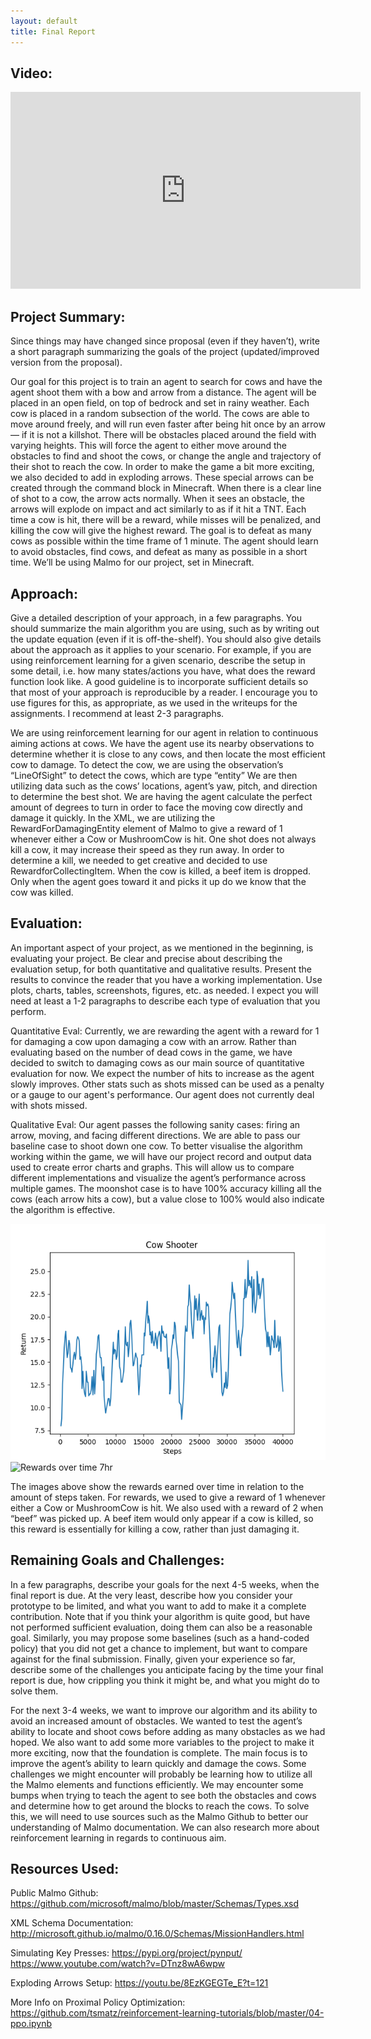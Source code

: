 ```yaml
---
layout: default
title: Final Report
---
```


## Video:

<iframe width="560" height="315" src="https://www.youtube.com/embed/lDvnZDauJ0E" title="YouTube video player" frameborder="0" allow="accelerometer; autoplay; clipboard-write; encrypted-media; gyroscope; picture-in-picture" allowfullscreen></iframe>

## Project Summary:
Since things may have changed since proposal (even if they haven’t), write a short paragraph summarizing the goals of the project (updated/improved version from the proposal).

Our goal for this project is to train an agent to search for cows and have the agent shoot them with a bow and arrow from a distance. The agent will be placed in an open field, on top of bedrock and set in rainy weather. Each cow is placed in a random subsection of the world. The cows are able to move around freely, and will run even faster after being hit once by an arrow — if it is not a killshot. There will be obstacles placed around the field with varying heights. This will force the agent to either move around the obstacles to find and shoot the cows, or change the angle and trajectory of their shot to reach the cow. In order to make the game a bit more exciting, we also decided to add in exploding arrows. These special arrows can be created through the command block in Minecraft. When there is a clear line of shot to a cow, the arrow acts normally. When it sees an obstacle, the arrows will explode on impact and act similarly to as if it hit a TNT.
Each time a cow is hit, there will be a reward, while misses will be penalized, and killing the cow will give the highest reward. The goal is to defeat as many cows as possible within the time frame of 1 minute. The agent should learn to avoid obstacles, find cows, and defeat as many as possible in a short time. We’ll be using Malmo for our project, set in Minecraft.


## Approach:
Give a detailed description of your approach, in a few paragraphs. You should summarize the
main algorithm you are using, such as by writing out the update equation (even if it is off-the-shelf). You should also give details about the approach as it applies to your scenario. For example, if you are using reinforcement learning for a given scenario, describe the setup in some detail, i.e. how many states/actions you have, what does the reward function look like. A good guideline is to incorporate sufficient details so that most of your approach is reproducible by a reader. I encourage you to use figures for this, as appropriate, as we used in the writeups for the assignments. I recommend at least 2-3 paragraphs.

We are using reinforcement learning for our agent in relation to continuous aiming actions at cows. We have the agent use its nearby observations to determine whether it is close to any cows, and then locate the most efficient cow to damage. To detect the cow, we are using the observation’s “LineOfSight” to detect the cows, which are type “entity” We are then utilizing data such as the cows’ locations, agent’s yaw, pitch, and direction to determine the best shot. We are having the agent calculate the perfect amount of degrees to turn in order to face the moving cow directly and damage it quickly.
In the XML, we are utilizing the RewardForDamagingEntity element of Malmo to give a reward of 1 whenever either a Cow or MushroomCow is hit. One shot does not always kill a cow, it may increase their speed as they run away. In order to determine a kill, we needed to get creative and decided to use RewardforCollectingItem. When the cow is killed, a beef item is dropped. Only when the agent goes toward it and picks it up do we know that the cow was killed.


## Evaluation: 
An important aspect of your project, as we mentioned in the beginning, is evaluating your
project. Be clear and precise about describing the evaluation setup, for both quantitative and qualitative results. Present the results to convince the reader that you have a working implementation. Use plots, charts, tables, screenshots, figures, etc. as needed. I expect you will need at least a 1-2 paragraphs to describe each type of evaluation that you perform.

Quantitative Eval: Currently, we are rewarding the agent with a reward for 1 for damaging a cow upon damaging a cow with an arrow. Rather than evaluating based on the number of dead cows in the game, we have decided to switch to damaging cows as our main source of quantitative evaluation for now. We expect the number of hits to increase as the agent slowly improves. Other stats such as shots missed can be used as a penalty or a gauge to our agent's performance. Our agent does not currently deal with shots missed.

Qualitative Eval: Our agent passes the following sanity cases:  firing an arrow, moving, and facing different directions. We are able to pass our baseline case to shoot down one cow. To better visualise the algorithm working within the game, we will have our project record and output data used to create error charts and graphs. This will allow us to compare different implementations and visualize the agent’s performance across multiple games. The moonshot case is to have 100% accuracy killing all the cows (each arrow hits a cow), but a value close to 100% would also indicate the algorithm is effective.

![Rewards over time 5hr](https://github.com/CowSlayers/SteakCrew/blob/main/static/returns5hrs.png?raw=true)
![Rewards over time 7hr](https://github.com/CowSlayers/SteakCrew/blob/main/static/returns7hrs.png?raw=true)

The images above show the rewards earned over time in relation to the amount of steps taken. For rewards, we used <RewardForDamagingEntity> to give a reward of 1 whenever either a Cow or MushroomCow is hit. We also used <RewardforCollectingItem> with a reward of 2 when “beef” was picked up. A beef item would only appear if a cow is killed, so this reward is essentially for killing a cow, rather than just damaging it.


## Remaining Goals and Challenges: 
In a few paragraphs, describe your goals for the next 4-5 weeks, when the final report is due. At the very least, describe how you consider your prototype to be limited, and what you want to add to make it a complete contribution. Note that if you think your algorithm is quite good, but have not performed sufficient evaluation, doing them can also be a reasonable goal. Similarly, you may propose some baselines (such as a hand-coded policy) that you did not get a chance to implement, but want to compare against for the final submission. Finally, given your experience so far, describe some of the challenges you anticipate facing by the time your final report is due, how crippling you think it might be, and what you might do to solve them.

For the next 3-4 weeks, we want to improve our algorithm and its ability to avoid an increased amount of obstacles. We wanted to test the agent’s ability to locate and shoot cows before adding as many obstacles as we had hoped. We also want to add some more variables to the project to make it more exciting, now that the foundation is complete. The main focus is to improve the agent’s ability to learn quickly and damage the cows.
Some challenges we might encounter will probably be learning how to utilize all the Malmo elements and functions efficiently. We may encounter some bumps when trying to teach the agent to see both the obstacles and cows and determine how to get around the blocks to reach the cows. To solve this, we will need to use sources such as the Malmo Github to better our understanding of Malmo documentation. We can also research more about reinforcement learning in regards to continuous aim. 

## Resources Used: 
Public Malmo Github:
https://github.com/microsoft/malmo/blob/master/Schemas/Types.xsd

XML Schema Documentation:
http://microsoft.github.io/malmo/0.16.0/Schemas/MissionHandlers.html

Simulating Key Presses:
https://pypi.org/project/pynput/
https://www.youtube.com/watch?v=DTnz8wA6wpw

Exploding Arrows Setup:
https://youtu.be/8EzKGEGTe_E?t=121

More Info on Proximal Policy Optimization:
https://github.com/tsmatz/reinforcement-learning-tutorials/blob/master/04-ppo.ipynb
